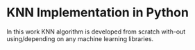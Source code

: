 # KNN Implementation in Python
In this work KNN algorithm is developed from scratch with-out using/depending on any machine learning libraries.

